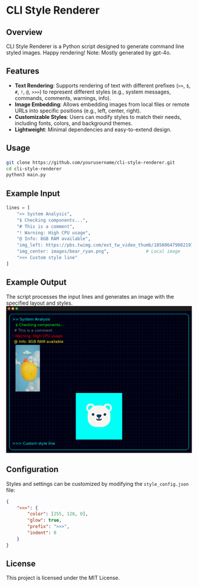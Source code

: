 # CLI Style Renderer

## Overview
CLI Style Renderer is a Python script designed to generate command line styled images. Happy rendering!
Note: Mostly generated by gpt-4o.

## Features
- **Text Rendering**: Supports rendering of text with different prefixes (`>>`, `$`, `#`, `!`, `@`, `>>>`) to represent different styles (e.g., system messages, commands, comments, warnings, info).
- **Image Embedding**: Allows embedding images from local files or remote URLs into specific positions (e.g., left, center, right).
- **Customizable Styles**: Users can modify styles to match their needs, including fonts, colors, and background themes.
- **Lightweight**: Minimal dependencies and easy-to-extend design.


## Usage
```bash
git clone https://github.com/yourusername/cli-style-renderer.git
cd cli-style-renderer
python3 main.py
```

## Example Input
```python
lines = [
    ">> System Analysis",
    "$ Checking components...",
    "# This is a comment",
    "! Warning: High CPU usage",
    "@ Info: 8GB RAM available",
    "img_left: https://pbs.twimg.com/ext_tw_video_thumb/1858064790821974016/pu/img/MQU4WFGD8vSyb_A2.jpg",  # Remote image
    "img_center: images/bear_ryan.png",              # Local image
    ">>> Custom style line"
]
```

## Example Output
The script processes the input lines and generates an image with the specified layout and styles. 
![CLI Style Renderer Example](output_2025-01-11_19-50-48.png)

## Configuration
Styles and settings can be customized by modifying the `style_config.json` file:
```json
{
    ">>>": {
        "color": [255, 128, 0],
        "glow": true,
        "prefix": ">>>",
        "indent": 0
    }
}
```

## License
This project is licensed under the MIT License.